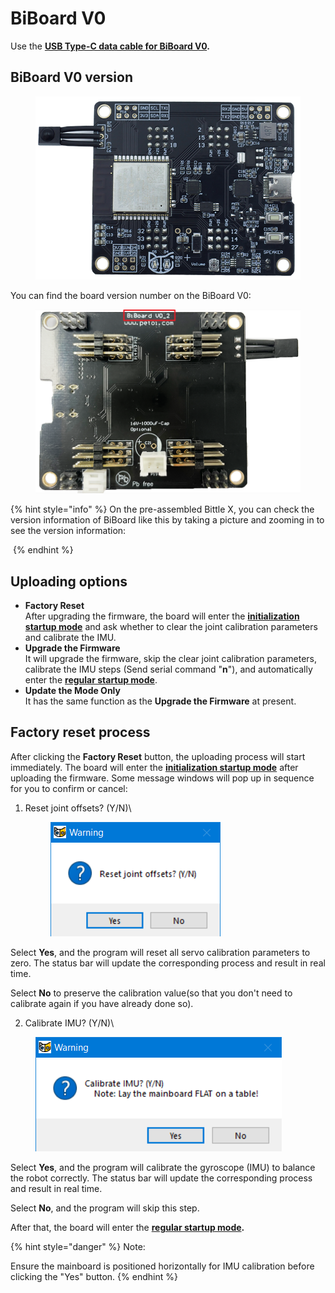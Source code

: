 # BiBoard V0

Use the [**USB Type-C data cable for BiBoard V0**](https://docs.petoi.com/upload-firmware/biboard-v0)**.**

## **BiBoard V0 version**

<figure><img src="../../.gitbook/assets/image (413).png" alt=""><figcaption></figcaption></figure>

You can find the board version number on the BiBoard V0:

<figure><img src="../../.gitbook/assets/image (430).png" alt=""><figcaption></figcaption></figure>

{% hint style="info" %}
On the pre-assembled Bittle X, you can check the version information of BiBoard like this by taking a picture and zooming in to see the version information:

<img src="../../.gitbook/assets/BiBoard_Version.jpg" alt="" data-size="original">
{% endhint %}

## Uploading options

* **Factory Reset**\
  After upgrading the firmware, the board will enter the [**initialization startup mode**](https://docs.petoi.com/arduino-ide/upload-sketch-for-biboard#id-2.8-program-initialization) and ask whether to clear the joint calibration parameters and calibrate the IMU.
* **Upgrade the Firmware**\
  It will upgrade the firmware, skip the clear joint calibration parameters,  calibrate the IMU steps (Send serial command "**n**"), and automatically enter the [**regular startup mode**](https://docs.petoi.com/arduino-ide/upload-sketch-for-biboard#id-2.8-program-initialization).
* **Update the Mode Only**\
  It has the same function as the **Upgrade the Firmware** at present.

## **Factory reset** process

After clicking the **Factory Reset** button, the uploading process will start immediately. The board will enter the [**initialization startup mode**](https://docs.petoi.com/arduino-ide/upload-sketch-for-biboard#id-2.8-program-initialization) after uploading the firmware. Some message windows will pop up in sequence for you to confirm or cancel:

1.  Reset joint offsets? (Y/N)\


    <figure><img src="../../.gitbook/assets/image (408).png" alt=""><figcaption></figcaption></figure>

Select **Yes**, and the program will reset all servo calibration parameters to zero. The status bar will update the corresponding process and result in real time.

Select **No** to preserve the calibration value(so that you don't need to calibrate again if you have already done so). &#x20;

2. Calibrate IMU? (Y/N)\


<figure><img src="../../.gitbook/assets/image (409).png" alt=""><figcaption></figcaption></figure>

Select **Yes**,  and the program will calibrate the gyroscope (IMU) to balance the robot correctly. The status bar will update the corresponding process and result in real time.

Select **No**, and the program will skip this step.

After that, the board will enter the [**regular startup mode**](https://docs.petoi.com/arduino-ide/upload-sketch-for-biboard#id-2.8-program-initialization)**.**

{% hint style="danger" %}
Note:&#x20;

Ensure the mainboard is positioned horizontally for IMU calibration before clicking the "Yes" button.&#x20;
{% endhint %}
